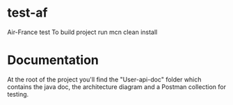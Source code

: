 # test-af
Air-France test
To build project run mcn clean install
# Documentation
At the root of the project you'll find the "User-api-doc" folder which contains the java doc, the architecture diagram and a Postman collection for testing.

